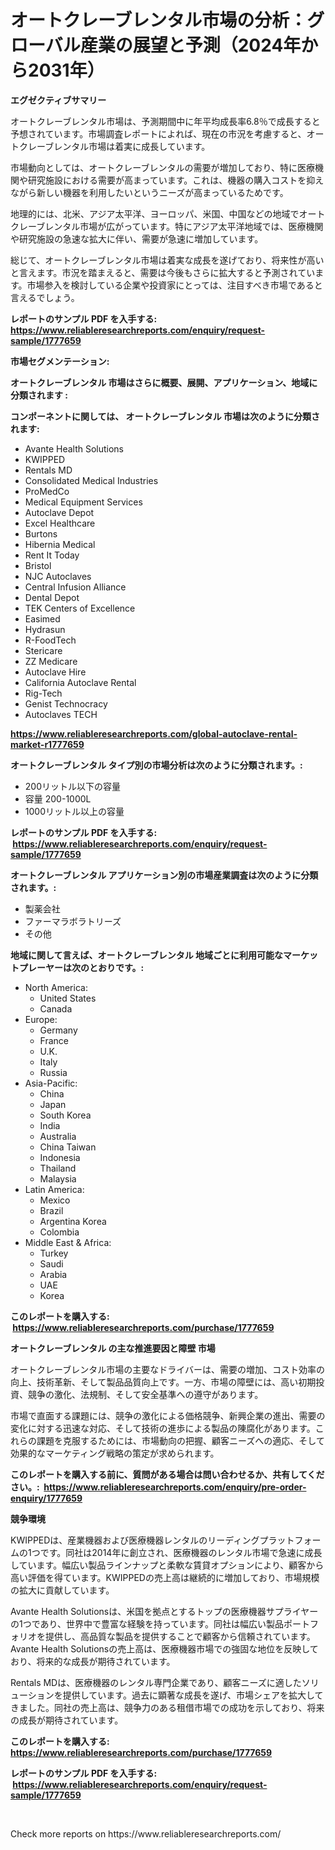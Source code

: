 <p><h1>オートクレーブレンタル市場の分析：グローバル産業の展望と予測（2024年から2031年）</h1></p><p><strong>エグゼクティブサマリー</strong></p>
<p><p>オートクレーブレンタル市場は、予測期間中に年平均成長率6.8％で成長すると予想されています。市場調査レポートによれば、現在の市況を考慮すると、オートクレーブレンタル市場は着実に成長しています。</p><p>市場動向としては、オートクレーブレンタルの需要が増加しており、特に医療機関や研究施設における需要が高まっています。これは、機器の購入コストを抑えながら新しい機器を利用したいというニーズが高まっているためです。</p><p>地理的には、北米、アジア太平洋、ヨーロッパ、米国、中国などの地域でオートクレーブレンタル市場が広がっています。特にアジア太平洋地域では、医療機関や研究施設の急速な拡大に伴い、需要が急速に増加しています。</p><p>総じて、オートクレーブレンタル市場は着実な成長を遂げており、将来性が高いと言えます。市況を踏まえると、需要は今後もさらに拡大すると予測されています。市場参入を検討している企業や投資家にとっては、注目すべき市場であると言えるでしょう。</p></p>
<p><strong>レポートのサンプル PDF を入手する: <a href="https://www.reliableresearchreports.com/enquiry/request-sample/1777659">https://www.reliableresearchreports.com/enquiry/request-sample/1777659</a></strong></p>
<p><strong>市場セグメンテーション:</strong></p>
<p><strong> オートクレーブレンタル 市場はさらに概要、展開、アプリケーション、地域に分類されます :</strong></p>
<p><strong>コンポーネントに関しては、 オートクレーブレンタル 市場は次のように分類されます: &nbsp;</strong></p>
<p><ul><li>Avante Health Solutions</li><li>KWIPPED</li><li>Rentals MD</li><li>Consolidated Medical Industries</li><li>ProMedCo</li><li>Medical Equipment Services</li><li>Autoclave Depot</li><li>Excel Healthcare</li><li>Burtons</li><li>Hibernia Medical</li><li>Rent It Today</li><li>Bristol</li><li>NJC Autoclaves</li><li>Central Infusion Alliance</li><li>Dental Depot</li><li>TEK Centers of Excellence</li><li>Easimed</li><li>Hydrasun</li><li>R-FoodTech</li><li>Stericare</li><li>ZZ Medicare</li><li>Autoclave Hire</li><li>California Autoclave Rental</li><li>Rig-Tech</li><li>Genist Technocracy</li><li>Autoclaves TECH</li></ul></p>
<p><strong><a href="https://www.reliableresearchreports.com/global-autoclave-rental-market-r1777659">https://www.reliableresearchreports.com/global-autoclave-rental-market-r1777659</a></strong></p>
<p><strong> オートクレーブレンタル タイプ別の市場分析は次のように分類されます。:</strong></p>
<p><ul><li>200リットル以下の容量</li><li>容量 200-1000L</li><li>1000リットル以上の容量</li></ul></p>
<p><strong>レポートのサンプル PDF を入手する: &nbsp;<a href="https://www.reliableresearchreports.com/enquiry/request-sample/1777659">https://www.reliableresearchreports.com/enquiry/request-sample/1777659</a></strong></p>
<p><strong> オートクレーブレンタル アプリケーション別の市場産業調査は次のように分類されます。:</strong></p>
<p><ul><li>製薬会社</li><li>ファーマラボラトリーズ</li><li>その他</li></ul></p>
<p><strong>地域に関して言えば、オートクレーブレンタル 地域ごとに利用可能なマーケットプレーヤーは次のとおりです。:</strong></p>
<p><ul>
    <li>
        North America:
        <ul>
            <li>United States</li>
            <li>Canada</li>
        </ul>
    </li>
    <li>
        Europe:
        <ul>
            <li>Germany</li>
            <li>France</li>
            <li>U.K.</li>
            <li>Italy</li>
            <li>Russia</li>
        </ul>
    </li>
    <li>
        Asia-Pacific:
        <ul>
            <li>China</li>
            <li>Japan</li>
            <li>South Korea</li>
            <li>India</li>
            <li>Australia</li>
            <li>China Taiwan</li>
            <li>Indonesia</li>
            <li>Thailand</li>
            <li>Malaysia</li>
        </ul>
    </li>
    <li>
        Latin America:
        <ul>
            <li>Mexico</li>
            <li>Brazil</li>
            <li>Argentina Korea</li>
            <li>Colombia</li>
        </ul>
    </li>
    <li>
        Middle East & Africa:
        <ul>
            <li>Turkey</li>
            <li>Saudi</li>
            <li>Arabia</li>
            <li>UAE</li>
            <li>Korea</li>
        </ul>
    </li>
    </ul></p>
<p><strong>このレポートを購入する: &nbsp;<a href="https://www.reliableresearchreports.com/purchase/1777659">https://www.reliableresearchreports.com/purchase/1777659</a></strong></p>
<p><strong>オートクレーブレンタル の主な推進要因と障壁 市場</strong></p>
<p><p>オートクレーブレンタル市場の主要なドライバーは、需要の増加、コスト効率の向上、技術革新、そして製品品質向上です。一方、市場の障壁には、高い初期投資、競争の激化、法規制、そして安全基準への遵守があります。</p><p>市場で直面する課題には、競争の激化による価格競争、新興企業の進出、需要の変化に対する迅速な対応、そして技術の進歩による製品の陳腐化があります。これらの課題を克服するためには、市場動向の把握、顧客ニーズへの適応、そして効果的なマーケティング戦略の策定が求められます。</p></p>
<p><strong>このレポートを購入する前に、質問がある場合は問い合わせるか、共有してください。:&nbsp; <a href="https://www.reliableresearchreports.com/enquiry/pre-order-enquiry/1777659">https://www.reliableresearchreports.com/enquiry/pre-order-enquiry/1777659</a></strong></p>
<p><strong>競争環境</strong></p>
<p><p>KWIPPEDは、産業機器および医療機器レンタルのリーディングプラットフォームの1つです。同社は2014年に創立され、医療機器のレンタル市場で急速に成長しています。幅広い製品ラインナップと柔軟な賃貸オプションにより、顧客から高い評価を得ています。KWIPPEDの売上高は継続的に増加しており、市場規模の拡大に貢献しています。</p><p>Avante Health Solutionsは、米国を拠点とするトップの医療機器サプライヤーの1つであり、世界中で豊富な経験を持っています。同社は幅広い製品ポートフォリオを提供し、高品質な製品を提供することで顧客から信頼されています。Avante Health Solutionsの売上高は、医療機器市場での強固な地位を反映しており、将来的な成長が期待されています。</p><p>Rentals MDは、医療機器のレンタル専門企業であり、顧客ニーズに適したソリューションを提供しています。過去に顕著な成長を遂げ、市場シェアを拡大してきました。同社の売上高は、競争力のある租借市場での成功を示しており、将来の成長が期待されています。</p></p>
<p><strong>このレポートを購入する: &nbsp; <a href="https://www.reliableresearchreports.com/purchase/1777659">https://www.reliableresearchreports.com/purchase/1777659</a></strong></p>
<p><strong>レポートのサンプル PDF を入手する: &nbsp;<a href="https://www.reliableresearchreports.com/enquiry/request-sample/1777659">https://www.reliableresearchreports.com/enquiry/request-sample/1777659</a></strong><strong></strong></p>
<p>&nbsp;</p>
<p>Check more reports on https://www.reliableresearchreports.com/</p>